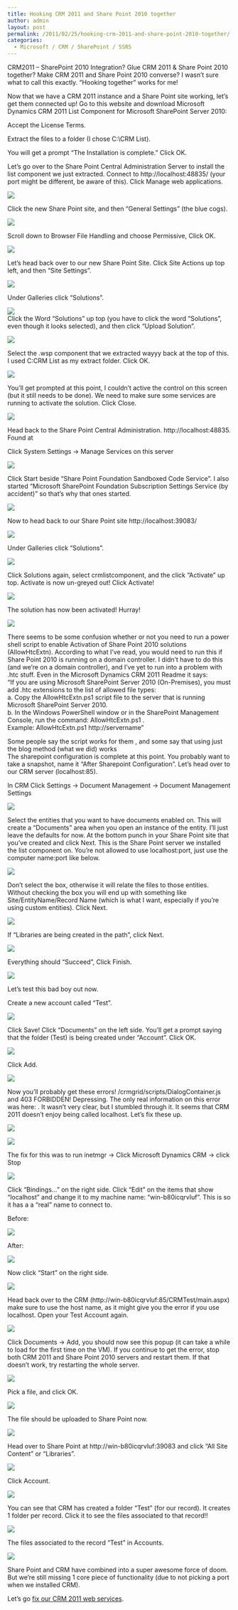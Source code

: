 ```yaml
---
title: Hooking CRM 2011 and Share Point 2010 together
author: admin
layout: post
permalink: /2011/02/25/hooking-crm-2011-and-share-point-2010-together/
categories:
  - Microsoft / CRM / SharePoint / SSRS
---
```



CRM2011 – SharePoint 2010 Integration? Glue CRM 2011 & Share Point 2010 together? Make CRM 2011 and Share Point 2010 converse? I wasn’t sure what to call this exactly. “Hooking together” works for me!

Now that we have a CRM 2011 instance and a Share Point site working, let’s get them connected up! Go to this website and download Microsoft Dynamics CRM 2011 List Component for Microsoft SharePoint Server 2010:



Accept the License Terms.

Extract the files to a folder (I chose C:\CRM List).

You will get a prompt “The Installation is complete.” Click OK.

Let’s go over to the Share Point Central Administration Server to install the list component we just extracted. Connect to http://localhost:48835/ (your port might be different, be aware of this). Click Manage web applications.

![][2]

 [2]: /images/old/CRM_Sharepoint_Glue_Manage_Web_App_1.png

Click the new Share Point site, and then “General Settings” (the blue cogs).

![][3] 

 [3]: /images/old/CRM_Sharepoint_Glue_Manage_General_Settings_2.png

Scroll down to Browser File Handling and choose Permissive, Click OK.

![][4]

 [4]: /images/old/CRM_Sharepoint_Glue_Permissive_3.png

Let’s head back over to our new Share Point Site. Click Site Actions up top left, and then “Site Settings”.

![][5]

 [5]: /images/old/CRM_Sharepoint_Glue_Site_Settings_4.png

Under Galleries click “Solutions”.

![][6]  
Click the Word “Solutions” up top (you have to click the word “Solutions”, even though it looks selected), and then click “Upload Solution”.

 [6]: /images/old/CRM_Sharepoint_Glue_Solutions_5.png

![][7] 

 [7]: /images/old/CRM_Sharepoint_Glue_Upload_Solution_6.png

Select the .wsp component that we extracted wayyy back at the top of this. I used C:CRM List as my extract folder. Click OK.

![][8]

 [8]: /images/old/CRM_Sharepoint_Glue_Pick_Component_7.png

You’ll get prompted at this point, I couldn’t active the control on this screen (but it still needs to be done). We need to make sure some services are running to activate the solution. Click Close.

![][9]

 [9]: /images/old/CRM_Sharepoint_Glue_Activate_Solution_8.png

Head back to the Share Point Central Administration. http://localhost:48835.  
Found at 

Click System Settings -> Manage Services on this server

![][10]

 [10]: /images/old/CRM_Sharepoint_Glue_Manage_Services_9.png

Click Start beside “Share Point Foundation Sandboxed Code Service”. I also started “Microsoft SharePoint Foundation Subscription Settings Service (by accident)” so that’s why that ones started.

![][11]

 [11]: /images/old/CRM_Sharepoint_Glue_Start_Service_10.png

Now to head back to our Share Point site http://localhost:39083/

![][12]

 [12]: /images/old/CRM_Sharepoint_Glue_Site_Settings_11.png

Under Galleries click “Solutions”.

![][13]

 [13]: /images/old/CRM_Sharepoint_Glue_Solutions_12.png

Click Solutions again, select crmlistcomponent, and the click “Activate” up top. Activate is now un-greyed out! Click Activate!

![][14]

 [14]: /images/old/CRM_Sharepoint_Glue_Real_Activation_13.png

The solution has now been activated! Hurray!

![][15]

 [15]: /images/old/CRM_Sharepoint_Glue_View_Activated_14.png

There seems to be some confusion whether or not you need to run a power shell script to enable Activation of Share Point 2010 solutions (AllowHtcExtn). According to what I’ve read, you would need to run this if Share Point 2010 is running on a domain controller. I didn’t have to do this (and we’re on a domain controller), and I’ve yet to run into a problem with .htc stuff. Even in the Microsoft Dynamics CRM 2011 Readme  it says:  
“If you are using Microsoft SharePoint Server 2010 (On-Premises), you must add .htc extensions to the list of allowed file types:  
a. Copy the AllowHtcExtn.ps1 script file to the server that is running Microsoft SharePoint Server 2010.  
b. In the Windows PowerShell window or in the SharePoint Management Console, run the command: AllowHtcExtn.ps1 .  
Example: AllowHtcExtn.ps1 http://servername”

Some people say the script works for them , and some say that using just the blog method (what we did) works   
The sharepoint configuration is complete at this point. You probably want to take a snapshot, name it “After Sharepoint Configuration”. Let’s head over to our CRM server (localhost:85).

In CRM Click Settings -> Document Management -> Document Management Settings

![][16]

 [16]: /images/old/CRM_Sharepoint_Glue_Doc_Man_Settings_15.png

Select the entities that you want to have documents enabled on. This will create a “Documents” area when you open an instance of the entity. I’ll just leave the defaults for now. At the bottom punch in your Share Point site that you’ve created and click Next. This is the Share Point server we installed the list component on. You’re not allowed to use localhost:port, just use the computer name:port like below.

![][17]

 [17]: /images/old/CRM_Sharepoint_Glue_Doc_Man_Settings_Entity_16.png

Don’t select the box, otherwise it will relate the files to those entities. Without checking the box you will end up with something like Site/EntityName/Record Name (which is what I want, especially if you’re using custom entities). Click Next.

![][18]

 [18]: /images/old/CRM_Sharepoint_Glue_Doc_Man_Settings_Folder_17.png

If “Libraries are being created in the path”, click Next.

![][19]

 [19]: /images/old/CRM_Sharepoint_Glue_Doc_Man_Settings_Warn_18.png

Everything should “Succeed”, Click Finish.

![][20]

 [20]: /images/old/CRM_Sharepoint_Glue_Doc_Man_Settings_Succeeded_19.png

Let’s test this bad boy out now. 

Create a new account called “Test”.

![][21]

 [21]: /images/old/CRM_Sharepoint_Glue_Test_Record_20.png

Click Save! Click “Documents” on the left side. You’ll get a prompt saying that the folder (Test) is being created under “Account”. Click OK.

![][22]

 [22]: /images/old/CRM_Sharepoint_Glue_Folder_Loc_21.png

Click Add.

![][23]

 [23]: /images/old/CRM_Sharepoint_Glue_Add_Doc_22.png

Now you’ll probably get these errors! /crmgrid/scripts/DialogContainer.js and 403 FORBIDDEN! Depressing. The only real information on this error was here:  . It wasn’t very clear, but I stumbled through it. It seems that CRM 2011 doesn’t enjoy being called localhost. Let’s fix these up.

![][24]

 [24]: /images/old/CRM_Sharepoint_Glue_Forbidden_24.png

![][25]

 [25]: /images/old/CRM_Sharepoint_Glue_DialogContainer_23.png

The fix for this was to run inetmgr -> Click Microsoft Dynamics CRM -> click Stop

![][26]

 [26]: /images/old/CRM_Sharepoint_Glue_Stop_CRM_25.png

Click “Bindings…” on the right side. Click “Edit” on the items that show “localhost” and change it to my machine name: “win-b80icqrvluf”. This is so it has a a “real” name to connect to.

Before:

![][27]

 [27]: /images/old/CRM_Sharepoint_Glue_Binding_Change_1_26.png

After:

![][28]

 [28]: /images/old/CRM_Sharepoint_Glue_Binding_Change_2_27.png

Now click “Start” on the right side.

![][29]

 [29]: /images/old/CRM_Sharepoint_Glue_Start_CRM_28.png

Head back over to the CRM (http://win-b80icqrvluf:85/CRMTest/main.aspx) make sure to use the host name, as it might give you the error if you use localhost. Open your Test Account again.

![][30]

 [30]: /images/old/CRM_Sharepoint_Glue_View_Test_29.png

Click Documents -> Add, you should now see this popup (it can take a while to load for the first time on the VM). If you continue to get the error, stop both CRM 2011 and Share Point 2010 servers and restart them. If that doesn’t work, try restarting the whole server.

![][31]

 [31]: /images/old/CRM_Sharepoint_Glue_Upload_30.png

Pick a file, and click OK.

![][32]

 [32]: /images/old/CRM_Sharepoint_Glue_Upload_File_31.png

The file should be uploaded to Share Point now.

![][33]

 [33]: /images/old/CRM_Sharepoint_Glue_View_In_CRM_32.png

Head over to Share Point at http://win-b80icqrvluf:39083 and click “All Site Content” or “Libraries”.

![][34]

 [34]: /images/old/CRM_Sharepoint_Glue_All_Site_Content_33.png

Click Account.

![][35]

 [35]: /images/old/CRM_Sharepoint_Glue_Open_Account_34.png

You can see that CRM has created a folder “Test” (for our record). It creates 1 folder per record. Click it to see the files associated to that record!!

![][36]

 [36]: /images/old/CRM_Sharepoint_Glue_Open_Test_35.png

The files associated to the record “Test” in Accounts.

![][37]

 [37]: /images/old/CRM_Sharepoint_Glue_View_In_SP_36.png

Share Point and CRM have combined into a super awesome force of doom. But we’re still missing 1 core piece of functionality (due to not picking a port when we installed CRM).

Let’s go [fix our CRM 2011 web services][38].

 [38]: http://www.ryanonrails.com/2011/02/25/changing-crm-2011-web-services-port-via-deployment-manager/